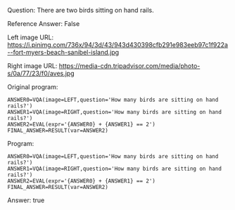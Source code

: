 Question: There are two birds sitting on hand rails.

Reference Answer: False

Left image URL: https://i.pinimg.com/736x/94/3d/43/943d430398cfb291e983eeb97c1f922a--fort-myers-beach-sanibel-island.jpg

Right image URL: https://media-cdn.tripadvisor.com/media/photo-s/0a/77/23/f0/aves.jpg

Original program:

```
ANSWER0=VQA(image=LEFT,question='How many birds are sitting on hand rails?')
ANSWER1=VQA(image=RIGHT,question='How many birds are sitting on hand rails?')
ANSWER2=EVAL(expr='{ANSWER0} + {ANSWER1} == 2')
FINAL_ANSWER=RESULT(var=ANSWER2)
```
Program:

```
ANSWER0=VQA(image=LEFT,question='How many birds are sitting on hand rails?')
ANSWER1=VQA(image=RIGHT,question='How many birds are sitting on hand rails?')
ANSWER2=EVAL(expr='{ANSWER0} + {ANSWER1} == 2')
FINAL_ANSWER=RESULT(var=ANSWER2)
```
Answer: true

